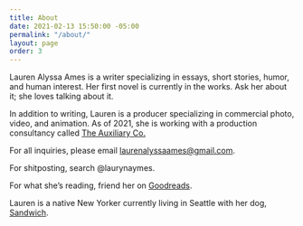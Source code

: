 ```yaml
---
title: About
date: 2021-02-13 15:50:00 -05:00
permalink: "/about/"
layout: page
order: 3
---
```


Lauren Alyssa Ames is a writer specializing in essays, short stories, humor, and human interest. Her first novel is currently in the works. Ask her about it; she loves talking about it.

In addition to writing, Lauren is a producer specializing in commercial photo, video, and animation. As of 2021, she is working with a  production consultancy called [The Auxiliary Co.](http://www.theauxiliaryco.com/)

For all inquiries, please email [laurenalyssaames@gmail.com](mailto:laurenalyssaames@gmail.com).

For shitposting, search @laurynaymes.

For what she’s reading, friend her on [Goodreads](https://www.goodreads.com/user/show/111201570-lauren).

Lauren is a native New Yorker currently living in Seattle with her dog, [Sandwich](https://www.instagram.com/sandwichtheterrier/).


